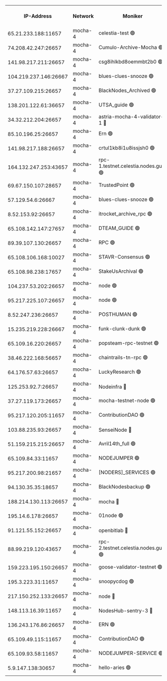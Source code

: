 


<table><tr><th>IP-Address</th><th>Network</th><th>Moniker</th><th>Latest Block Height</th><th>Earliest Block Height</th><th>Catching Up</th><th>Tx Index</th><th>Voting Power</th><th>Version</th><th>Scan Time</th></tr><tr><td>65.21.233.188:11657</td><td>mocha-4</td><td>celestia-test 🟢</td><td>4535941</td><td>0</td><td>False</td><td>on</td><td>0</td><td>3.3.0-mocha</td><td>2025-02-05T16:05:54.520647051UTC</td></tr><tr><td>74.208.42.247:26657</td><td>mocha-4</td><td>Cumulo-Archive-Mocha 🟢</td><td>4535910</td><td>1</td><td>False</td><td>on</td><td>0</td><td>3.3.0-mocha</td><td>2025-02-05T16:03:16.079372032UTC</td></tr><tr><td>141.98.217.211:26657</td><td>mocha-4</td><td>csg8ihlkbd8oemmbt2b0 🟢</td><td>4535912</td><td>1</td><td>False</td><td>on</td><td>0</td><td>3.3.0-mocha</td><td>2025-02-05T16:03:23.110384177UTC</td></tr><tr><td>104.219.237.146:26667</td><td>mocha-4</td><td>blues-clues-snooze 🟢</td><td>4535912</td><td>1</td><td>False</td><td>off</td><td>0</td><td>3.2.0-mocha</td><td>2025-02-05T16:03:23.849588902UTC</td></tr><tr><td>37.27.109.215:26657</td><td>mocha-4</td><td>BlackNodes_Archived 🟢</td><td>4535913</td><td>1</td><td>False</td><td>off</td><td>0</td><td>3.3.0-mocha</td><td>2025-02-05T16:03:28.315383901UTC</td></tr><tr><td>138.201.122.61:36657</td><td>mocha-4</td><td>UTSA_guide 🟢</td><td>4535913</td><td>1</td><td>False</td><td>on</td><td>0</td><td>3.3.0-mocha</td><td>2025-02-05T16:03:30.683733848UTC</td></tr><tr><td>34.32.212.204:26657</td><td>mocha-4</td><td>astria-mocha-4-validator-1 🔴</td><td>4535913</td><td>1</td><td>False</td><td>on</td><td>10509044</td><td>3.3.0-mocha</td><td>2025-02-05T16:03:30.987353803UTC</td></tr><tr><td>85.10.196.25:26657</td><td>mocha-4</td><td>Ern 🟢</td><td>4535916</td><td>1</td><td>False</td><td>off</td><td>0</td><td>3.3.0-mocha</td><td>2025-02-05T16:03:41.452971825UTC</td></tr><tr><td>141.98.217.188:26657</td><td>mocha-4</td><td>crtul1kb8i1u8issjsh0 🟢</td><td>4535918</td><td>1</td><td>False</td><td>on</td><td>0</td><td>3.3.0-mocha</td><td>2025-02-05T16:03:54.417822564UTC</td></tr><tr><td>164.132.247.253:43657</td><td>mocha-4</td><td>rpc-1.testnet.celestia.nodes.guru 🟢</td><td>4535925</td><td>1</td><td>False</td><td>on</td><td>0</td><td>3.3.0-mocha</td><td>2025-02-05T16:04:28.771183188UTC</td></tr><tr><td>69.67.150.107:28657</td><td>mocha-4</td><td>TrustedPoint 🟢</td><td>4535929</td><td>1</td><td>False</td><td>on</td><td>0</td><td>3.3.0-mocha</td><td>2025-02-05T16:04:48.179367803UTC</td></tr><tr><td>57.129.54.6:26667</td><td>mocha-4</td><td>blues-clues-snooze 🟢</td><td>4535929</td><td>1</td><td>False</td><td>off</td><td>0</td><td>3.2.0-mocha</td><td>2025-02-05T16:04:50.854883607UTC</td></tr><tr><td>8.52.153.92:26657</td><td>mocha-4</td><td>itrocket_archive_rpc 🟢</td><td>4535933</td><td>1</td><td>False</td><td>on</td><td>0</td><td>3.3.0-mocha</td><td>2025-02-05T16:05:11.955646806UTC</td></tr><tr><td>65.108.142.147:27657</td><td>mocha-4</td><td>DTEAM_GUIDE 🟢</td><td>4535936</td><td>1</td><td>False</td><td>on</td><td>0</td><td>3.3.0-mocha</td><td>2025-02-05T16:05:29.417501371UTC</td></tr><tr><td>89.39.107.130:26657</td><td>mocha-4</td><td>RPC 🟢</td><td>4535936</td><td>1</td><td>False</td><td>on</td><td>0</td><td>3.3.0-mocha</td><td>2025-02-05T16:05:29.760811299UTC</td></tr><tr><td>65.108.106.168:10027</td><td>mocha-4</td><td>STAVR-Consensus 🟢</td><td>4535940</td><td>1</td><td>False</td><td>on</td><td>0</td><td>3.3.0-mocha</td><td>2025-02-05T16:05:49.676474677UTC</td></tr><tr><td>65.108.98.238:17657</td><td>mocha-4</td><td>StakeUsArchival 🟢</td><td>4535941</td><td>1</td><td>False</td><td>off</td><td>0</td><td>3.3.0-mocha</td><td>2025-02-05T16:05:55.247414873UTC</td></tr><tr><td>104.237.53.202:26657</td><td>mocha-4</td><td>node 🟢</td><td>4535942</td><td>1</td><td>False</td><td>on</td><td>0</td><td>3.0.0-mocha</td><td>2025-02-05T16:05:56.506992026UTC</td></tr><tr><td>95.217.225.107:26657</td><td>mocha-4</td><td>node 🟢</td><td>4535942</td><td>1</td><td>False</td><td>on</td><td>0</td><td>3.3.0-mocha</td><td>2025-02-05T16:05:57.750238055UTC</td></tr><tr><td>8.52.247.236:26657</td><td>mocha-4</td><td>POSTHUMAN 🟢</td><td>4535943</td><td>1</td><td>False</td><td>on</td><td>0</td><td>3.3.0-mocha</td><td>2025-02-05T16:06:02.743851773UTC</td></tr><tr><td>15.235.219.228:26667</td><td>mocha-4</td><td>funk-clunk-dunk 🟢</td><td>4535945</td><td>1</td><td>False</td><td>off</td><td>0</td><td>3.2.0-mocha</td><td>2025-02-05T16:06:12.001587179UTC</td></tr><tr><td>65.109.16.220:26657</td><td>mocha-4</td><td>popsteam-rpc-testnet 🟢</td><td>4535946</td><td>1</td><td>False</td><td>on</td><td>0</td><td>3.3.0-mocha</td><td>2025-02-05T16:06:19.054146643UTC</td></tr><tr><td>38.46.222.168:56657</td><td>mocha-4</td><td>chaintrails-tn-rpc 🟢</td><td>4535952</td><td>1</td><td>False</td><td>on</td><td>0</td><td>3.3.0-mocha</td><td>2025-02-05T16:06:52.006033044UTC</td></tr><tr><td>64.176.57.63:26657</td><td>mocha-4</td><td>LuckyResearch 🟢</td><td>4535920</td><td>1582001</td><td>False</td><td>off</td><td>0</td><td>3.3.0-mocha</td><td>2025-02-05T16:04:01.620627950UTC</td></tr><tr><td>125.253.92.7:26657</td><td>mocha-4</td><td>Nodeinfra 🔴</td><td>4535919</td><td>2070001</td><td>False</td><td>on</td><td>500001</td><td>3.2.0</td><td>2025-02-05T16:04:00.233746125UTC</td></tr><tr><td>37.27.119.173:26657</td><td>mocha-4</td><td>mocha-testnet-node 🟢</td><td>4535940</td><td>2631379</td><td>False</td><td>on</td><td>0</td><td>3.3.0-mocha</td><td>2025-02-05T16:05:49.311048129UTC</td></tr><tr><td>95.217.120.205:11657</td><td>mocha-4</td><td>ContributionDAO 🟢</td><td>4535942</td><td>2723055</td><td>False</td><td>on</td><td>0</td><td>3.3.0-mocha</td><td>2025-02-05T16:05:56.966542333UTC</td></tr><tr><td>103.88.235.93:26657</td><td>mocha-4</td><td>SenseiNode 🔴</td><td>4535930</td><td>2968001</td><td>False</td><td>off</td><td>100007</td><td>3.3.0-mocha</td><td>2025-02-05T16:04:51.909605747UTC</td></tr><tr><td>51.159.215.215:26657</td><td>mocha-4</td><td>Avril14th_full 🟢</td><td>4535934</td><td>3022001</td><td>False</td><td>on</td><td>0</td><td>3.3.0-mocha</td><td>2025-02-05T16:05:20.861224773UTC</td></tr><tr><td>65.109.84.33:11657</td><td>mocha-4</td><td>NODEJUMPER 🟢</td><td>4535942</td><td>3214501</td><td>False</td><td>off</td><td>0</td><td>3.0.0-mocha</td><td>2025-02-05T16:05:57.365624460UTC</td></tr><tr><td>95.217.200.98:21657</td><td>mocha-4</td><td>[NODERS]_SERVICES 🟢</td><td>4535912</td><td>3453468</td><td>False</td><td>on</td><td>0</td><td>3.2.0-mocha</td><td>2025-02-05T16:03:22.672064267UTC</td></tr><tr><td>94.130.35.35:18657</td><td>mocha-4</td><td>BlackNodesbackup 🟢</td><td>4535953</td><td>3858501</td><td>False</td><td>on</td><td>0</td><td>3.0.0-mocha</td><td>2025-02-05T16:06:57.050400895UTC</td></tr><tr><td>188.214.130.113:26657</td><td>mocha-4</td><td>mocha 🔴</td><td>4535919</td><td>4163991</td><td>False</td><td>off</td><td>100001</td><td>3.3.0-mocha</td><td>2025-02-05T16:03:58.886058239UTC</td></tr><tr><td>195.14.6.178:26657</td><td>mocha-4</td><td>01node 🟢</td><td>4535934</td><td>4176001</td><td>False</td><td>on</td><td>0</td><td>3.3.0-mocha</td><td>2025-02-05T16:05:16.444741700UTC</td></tr><tr><td>91.121.55.152:26657</td><td>mocha-4</td><td>openbitlab 🔴</td><td>4535917</td><td>4177001</td><td>False</td><td>off</td><td>501058</td><td>3.1.1</td><td>2025-02-05T16:03:47.888960217UTC</td></tr><tr><td>88.99.219.120:43657</td><td>mocha-4</td><td>rpc-2.testnet.celestia.nodes.guru 🟢</td><td>4535940</td><td>4178037</td><td>False</td><td>on</td><td>0</td><td>3.3.0-mocha</td><td>2025-02-05T16:05:46.896150936UTC</td></tr><tr><td>159.223.195.150:26657</td><td>mocha-4</td><td>goose-validator-testnet 🟢</td><td>4535947</td><td>4180501</td><td>False</td><td>on</td><td>0</td><td>3.3.0-mocha</td><td>2025-02-05T16:06:24.254871344UTC</td></tr><tr><td>195.3.223.31:11657</td><td>mocha-4</td><td>snoopycdog 🟢</td><td>4535948</td><td>4208501</td><td>False</td><td>off</td><td>0</td><td>3.3.0-mocha</td><td>2025-02-05T16:06:26.686245461UTC</td></tr><tr><td>217.150.252.133:26657</td><td>mocha-4</td><td>node 🔴</td><td>4535937</td><td>4244833</td><td>False</td><td>off</td><td>100005</td><td>3.2.0</td><td>2025-02-05T16:05:32.237988584UTC</td></tr><tr><td>148.113.16.39:11657</td><td>mocha-4</td><td>NodesHub-sentry-3 🔴</td><td>4535930</td><td>4414996</td><td>False</td><td>on</td><td>107152</td><td>3.3.0-mocha</td><td>2025-02-05T16:04:54.866489126UTC</td></tr><tr><td>136.243.176.86:26657</td><td>mocha-4</td><td>ERN 🟢</td><td>4535941</td><td>4513501</td><td>False</td><td>off</td><td>0</td><td>3.3.0-mocha</td><td>2025-02-05T16:05:55.581063743UTC</td></tr><tr><td>65.109.49.115:11657</td><td>mocha-4</td><td>ContributionDAO 🟢</td><td>4535929</td><td>4527300</td><td>False</td><td>off</td><td>0</td><td>3.3.0-mocha</td><td>2025-02-05T16:04:48.542155467UTC</td></tr><tr><td>65.109.93.58:11657</td><td>mocha-4</td><td>NODEJUMPER-SERVICE 🟢</td><td>4535953</td><td>4531501</td><td>False</td><td>off</td><td>0</td><td>3.0.0-mocha</td><td>2025-02-05T16:06:56.706109038UTC</td></tr><tr><td>5.9.147.138:30657</td><td>mocha-4</td><td>hello-aries 🟢</td><td>4535927</td><td>4534501</td><td>False</td><td>off</td><td>0</td><td>3.2.0</td><td>2025-02-05T16:04:39.277117722UTC</td></tr></table>